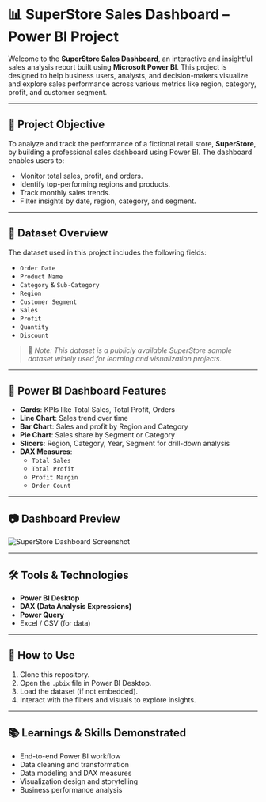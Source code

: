# 📊 SuperStore Sales Dashboard – Power BI Project

Welcome to the **SuperStore Sales Dashboard**, an interactive and insightful sales analysis report built using **Microsoft Power BI**. This project is designed to help business users, analysts, and decision-makers visualize and explore sales performance across various metrics like region, category, profit, and customer segment.

---

## 🧠 Project Objective

To analyze and track the performance of a fictional retail store, **SuperStore**, by building a professional sales dashboard using Power BI. The dashboard enables users to:

- Monitor total sales, profit, and orders.
- Identify top-performing regions and products.
- Track monthly sales trends.
- Filter insights by date, region, category, and segment.

---

## 📁 Dataset Overview

The dataset used in this project includes the following fields:

- `Order Date`
- `Product Name`
- `Category` & `Sub-Category`
- `Region`
- `Customer Segment`
- `Sales`
- `Profit`
- `Quantity`
- `Discount`

> 📌 *Note: This dataset is a publicly available SuperStore sample dataset widely used for learning and visualization projects.*

---

## 📐 Power BI Dashboard Features

- **Cards**: KPIs like Total Sales, Total Profit, Orders
- **Line Chart**: Sales trend over time
- **Bar Chart**: Sales and profit by Region and Category
- **Pie Chart**: Sales share by Segment or Category
- **Slicers**: Region, Category, Year, Segment for drill-down analysis
- **DAX Measures**:
  - `Total Sales`
  - `Total Profit`
  - `Profit Margin`
  - `Order Count`

---

## 📷 Dashboard Preview

![SuperStore Dashboard Screenshot](preview-image-link-here)


---

## 🛠 Tools & Technologies

- **Power BI Desktop**
- **DAX (Data Analysis Expressions)**
- **Power Query**
- Excel / CSV (for data)

---

## 🚀 How to Use

1. Clone this repository.
2. Open the `.pbix` file in Power BI Desktop.
3. Load the dataset (if not embedded).
4. Interact with the filters and visuals to explore insights.

---

## 📚 Learnings & Skills Demonstrated

- End-to-end Power BI workflow
- Data cleaning and transformation
- Data modeling and DAX measures
- Visualization design and storytelling
- Business performance analysis
